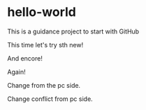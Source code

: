 # hello-world
This is a guidance project to start with GitHub

This time let's try sth new!

And encore!

Again!

Change from the pc side.

Change conflict from pc side.